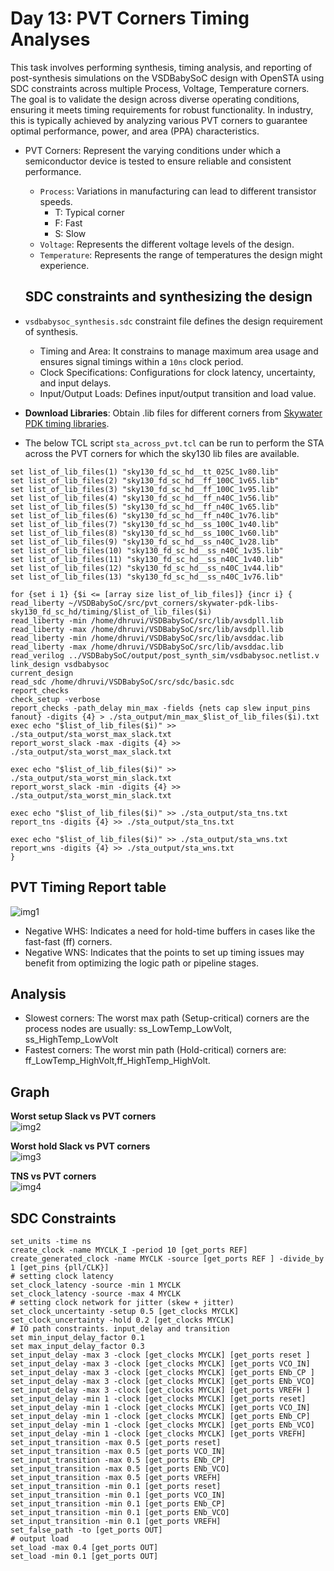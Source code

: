 # Day 13: PVT Corners Timing Analyses

This task involves performing synthesis, timing analysis, and reporting of post-synthesis simulations on the VSDBabySoC design with OpenSTA using SDC constraints across multiple Process, Voltage, Temperature corners. The goal is to validate the design across diverse operating conditions, ensuring it meets timing requirements for robust functionality. In industry, this is typically achieved by analyzing various PVT corners to guarantee optimal performance, power, and area (PPA) characteristics.

* PVT Corners: Represent the varying conditions under which a semiconductor device is tested to ensure reliable and consistent performance.
    * `Process`: Variations in manufacturing can lead to different transistor speeds.
        * T: Typical corner
        * F: Fast 
        * S: Slow
    * `Voltage`: Represents the different voltage levels of the design.
    * `Temperature`: Represents the range of temperatures the design might experience.

  ## SDC constraints and synthesizing the design
  
* `vsdbabysoc_synthesis.sdc` constraint file defines the design requirement of synthesis.
     * Timing and Area: It constrains to manage maximum area usage and ensures signal timings within a `10ns` clock period.
     * Clock Specifications: Configurations for clock latency, uncertainty, and input delays.
     * Input/Output Loads: Defines input/output transition and load value.

* **Download Libraries**: Obtain .lib files for different corners from [Skywater PDK timing libraries](https://github.com/efabless/skywater-pdk-libs-sky130_fd_sc_hd/tree/master/timing).
* The below TCL script `sta_across_pvt.tcl` can be run to perform the STA across the PVT corners for which the sky130 lib files are available.
```
set list_of_lib_files(1) "sky130_fd_sc_hd__tt_025C_1v80.lib"
set list_of_lib_files(2) "sky130_fd_sc_hd__ff_100C_1v65.lib"
set list_of_lib_files(3) "sky130_fd_sc_hd__ff_100C_1v95.lib"
set list_of_lib_files(4) "sky130_fd_sc_hd__ff_n40C_1v56.lib"
set list_of_lib_files(5) "sky130_fd_sc_hd__ff_n40C_1v65.lib"
set list_of_lib_files(6) "sky130_fd_sc_hd__ff_n40C_1v76.lib"
set list_of_lib_files(7) "sky130_fd_sc_hd__ss_100C_1v40.lib"
set list_of_lib_files(8) "sky130_fd_sc_hd__ss_100C_1v60.lib"
set list_of_lib_files(9) "sky130_fd_sc_hd__ss_n40C_1v28.lib"
set list_of_lib_files(10) "sky130_fd_sc_hd__ss_n40C_1v35.lib"
set list_of_lib_files(11) "sky130_fd_sc_hd__ss_n40C_1v40.lib"
set list_of_lib_files(12) "sky130_fd_sc_hd__ss_n40C_1v44.lib"
set list_of_lib_files(13) "sky130_fd_sc_hd__ss_n40C_1v76.lib"

for {set i 1} {$i <= [array size list_of_lib_files]} {incr i} {
read_liberty ~/VSDBabySoC/src/pvt_corners/skywater-pdk-libs-sky130_fd_sc_hd/timing/$list_of_lib_files($i)
read_liberty -min /home/dhruvi/VSDBabySoC/src/lib/avsdpll.lib
read_liberty -max /home/dhruvi/VSDBabySoC/src/lib/avsdpll.lib
read_liberty -min /home/dhruvi/VSDBabySoC/src/lib/avsddac.lib
read_liberty -max /home/dhruvi/VSDBabySoC/src/lib/avsddac.lib
read_verilog ../VSDBabySoC/output/post_synth_sim/vsdbabysoc.netlist.v
link_design vsdbabysoc
current_design
read_sdc /home/dhruvi/VSDBabySoC/src/sdc/basic.sdc
report_checks
check_setup -verbose
report_checks -path_delay min_max -fields {nets cap slew input_pins fanout} -digits {4} > ./sta_output/min_max_$list_of_lib_files($i).txt
exec echo "$list_of_lib_files($i)" >> ./sta_output/sta_worst_max_slack.txt
report_worst_slack -max -digits {4} >> ./sta_output/sta_worst_max_slack.txt

exec echo "$list_of_lib_files($i)" >> ./sta_output/sta_worst_min_slack.txt
report_worst_slack -min -digits {4} >> ./sta_output/sta_worst_min_slack.txt

exec echo "$list_of_lib_files($i)" >> ./sta_output/sta_tns.txt
report_tns -digits {4} >> ./sta_output/sta_tns.txt

exec echo "$list_of_lib_files($i)" >> ./sta_output/sta_wns.txt
report_wns -digits {4} >> ./sta_output/sta_wns.txt
}
```
## PVT Timing Report table

![img1](https://github.com/Dhruvid98/SFAL-VSD-SoC-Design/blob/main/Day%2013/Images/img1.png)

* Negative WHS: Indicates a need for hold-time buffers in cases like the fast-fast (ff) corners.
* Negative WNS: Indicates that the points to set up timing issues may benefit from optimizing the logic path or pipeline stages.

## Analysis 
* Slowest corners: The worst max path (Setup-critical) corners are the process nodes are usually: ss_LowTemp_LowVolt, ss_HighTemp_LowVolt
* Fastest corners: The worst min path (Hold-critical) corners are: ff_LowTemp_HighVolt,ff_HighTemp_HighVolt.

## Graph 

**Worst setup Slack vs PVT corners**   
![img2](https://github.com/Dhruvid98/SFAL-VSD-SoC-Design/blob/main/Day%2013/Images/img2.png)  

**Worst hold Slack vs PVT corners**   
![img3](https://github.com/Dhruvid98/SFAL-VSD-SoC-Design/blob/main/Day%2013/Images/img3.png)  

**TNS vs PVT corners**   
![img4](https://github.com/Dhruvid98/SFAL-VSD-SoC-Design/blob/main/Day%2013/Images/img4.png)

## SDC Constraints
```
set_units -time ns
create_clock -name MYCLK_I -period 10 [get_ports REF]
create_generated_clock -name MYCLK -source [get_ports REF ] -divide_by 1 [get_pins {pll/CLK}]
# setting clock latency
set_clock_latency -source -min 1 MYCLK
set_clock_latency -source -max 4 MYCLK
# setting clock network for jitter (skew + jitter)
set_clock_uncertainty -setup 0.5 [get_clocks MYCLK]
set_clock_uncertainty -hold 0.2 [get_clocks MYCLK]
# IO path constraints. input_delay and transition
set min_input_delay_factor 0.1
set max_input_delay_factor 0.3
set_input_delay -max 3 -clock [get_clocks MYCLK] [get_ports reset ]
set_input_delay -max 3 -clock [get_clocks MYCLK] [get_ports VCO_IN]
set_input_delay -max 3 -clock [get_clocks MYCLK] [get_ports ENb_CP ]
set_input_delay -max 3 -clock [get_clocks MYCLK] [get_ports ENb_VCO]
set_input_delay -max 3 -clock [get_clocks MYCLK] [get_ports VREFH ]
set_input_delay -min 1 -clock [get_clocks MYCLK] [get_ports reset]
set_input_delay -min 1 -clock [get_clocks MYCLK] [get_ports VCO_IN]
set_input_delay -min 1 -clock [get_clocks MYCLK] [get_ports ENb_CP]
set_input_delay -min 1 -clock [get_clocks MYCLK] [get_ports ENb_VCO]
set_input_delay -min 1 -clock [get_clocks MYCLK] [get_ports VREFH]
set_input_transition -max 0.5 [get_ports reset]
set_input_transition -max 0.5 [get_ports VCO_IN]
set_input_transition -max 0.5 [get_ports ENb_CP]
set_input_transition -max 0.5 [get_ports ENb_VCO]
set_input_transition -max 0.5 [get_ports VREFH]
set_input_transition -min 0.1 [get_ports reset]
set_input_transition -min 0.1 [get_ports VCO_IN]
set_input_transition -min 0.1 [get_ports ENb_CP]
set_input_transition -min 0.1 [get_ports ENb_VCO]
set_input_transition -min 0.1 [get_ports VREFH]
set_false_path -to [get_ports OUT]
# output load
set_load -max 0.4 [get_ports OUT]
set_load -min 0.1 [get_ports OUT]
```
